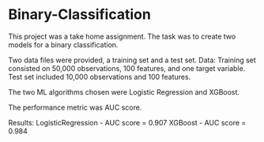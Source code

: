 # Binary-Classification

This project was a take home assignment. The task was to create two models for a binary classification.

Two data files were provided, a training set and a test set.
Data: Training set consisted on 50,000 observations, 100 features, and one target variable. Test set included 10,000 observations and 100 features.

The two ML algorithms chosen were Logistic Regression and XGBoost.

The performance metric was AUC score.

Results: LogisticRegression - AUC score = 0.907
         XGBoost - AUC score = 0.984
